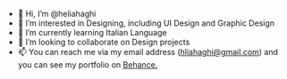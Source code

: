 - 👋 Hi, I’m @heliahaghi
- 👀 I’m interested in Designing, including UI Design and Graphic Design
- 🌱 I’m currently learning Italian Language
- 💞️ I’m looking to collaborate on Design projects
- 📫 You can reach me via my email address (hliahaghi@gmail.com) and you can see my portfolio on [Behance.](https://www.behance.net/heliahaghi)

<!---
heliahaghi/heliahaghi is a ✨ special ✨ repository because its `README.md` (this file) appears on your GitHub profile.
You can click the Preview link to take a look at your changes.
--->
